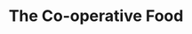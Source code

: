 ---
title: "The Co-operative Food"
url: /eastbourne/the-co-operative-food-seaside/
shop: convenience
---